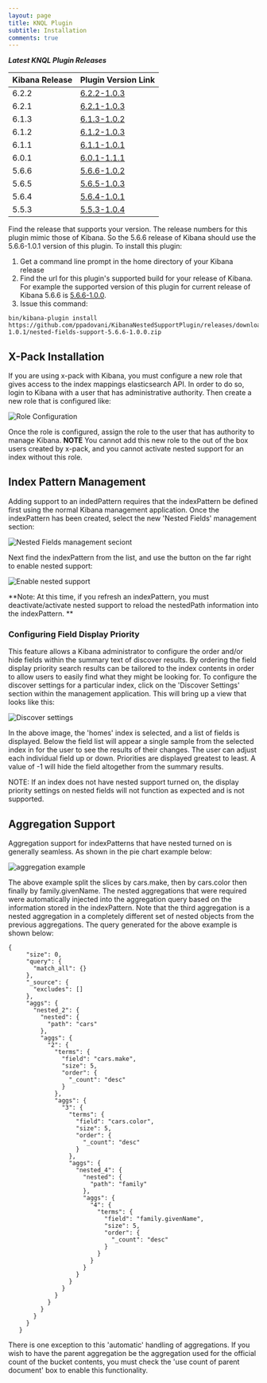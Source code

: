 ```yaml
---
layout: page
title: KNQL Plugin
subtitle: Installation
comments: true
---
```


***Latest KNQL Plugin Releases***
<div class="datatable-begin"></div>

|Kibana Release|Plugin Version Link|
|-------|-------|
|6.2.2|[6.2.2-1.0.3](https://github.com/ppadovani/KibanaNestedSupportPlugin/releases/download/6.2.2-1.0.0/nested-fields-support-6.2.2-1.0.0.zip)|
|6.2.1|[6.2.1-1.0.3](https://github.com/ppadovani/KibanaNestedSupportPlugin/releases/download/6.2.1-1.0.3/nested-fields-support-6.2.1-1.0.3.zip)|
|6.1.3|[6.1.3-1.0.2](https://github.com/ppadovani/KibanaNestedSupportPlugin/releases/download/6.1.3-1.0.2/nested-fields-support-6.1.3-1.0.2.zip)|
|6.1.2|[6.1.2-1.0.3](https://github.com/ppadovani/KibanaNestedSupportPlugin/releases/download/6.1.2-1.0.3/nested-fields-support-6.1.2-1.0.3.zip)|
|6.1.1|[6.1.1-1.0.1](https://github.com/ppadovani/KibanaNestedSupportPlugin/releases/download/6.1.1-1.0.1/nested-fields-support-6.1.1-1.0.1.zip)|
|6.0.1|[6.0.1-1.1.1](https://github.com/ppadovani/KibanaNestedSupportPlugin/releases/download/6.0.1-1.1.1/nested-fields-support-6.0.1-1.1.1.zip)|
|5.6.6|[5.6.6-1.0.2](https://github.com/ppadovani/KibanaNestedSupportPlugin/releases/download/5.6.6-1.0.2/nested-fields-support-5.6.6-1.0.2.zip)|
|5.6.5|[5.6.5-1.0.3](https://github.com/ppadovani/KibanaNestedSupportPlugin/releases/download/5.6.5-1.0.3/nested-fields-support-5.6.5-1.0.3.zip)|
|5.6.4|[5.6.4-1.0.1](https://github.com/ppadovani/KibanaNestedSupportPlugin/releases/download/5.6.4-1.0.1/nested-fields-support-5.6.4-1.0.1.zip)|
|5.5.3|[5.5.3-1.0.4](https://github.com/ppadovani/KibanaNestedSupportPlugin/releases/download/5.5.3-1.0.4/nested-fields-support-5.5.3-1.0.4.zip)|

<div class="datatable-end"></div>

Find the release that supports your version. The release numbers for this plugin mimic those of Kibana. 
So the 5.6.6 release of Kibana should use the 5.6.6-1.0.1 version of this plugin. 
To install this plugin:

1. Get a command line prompt in the home directory of your Kibana release
2. Find the url for this plugin's supported build for your release of Kibana. 
  For example the supported version of this plugin for current release of 
  Kibana 5.6.6 is [5.6.6-1.0.0](https://github.com/ppadovani/KibanaNestedSupportPlugin/releases/download/5.6.6-1.0.1/nested-fields-support-5.6.6-1.0.0.zip).
3. Issue this command: 
  ~~~
  bin/kibana-plugin install https://github.com/ppadovani/KibanaNestedSupportPlugin/releases/download/5.6.6-1.0.1/nested-fields-support-5.6.6-1.0.0.zip
  ~~~

## X-Pack Installation ##

If you are using x-pack with Kibana, you must configure a new role that gives access 
to the index mappings elasticsearch API. In order to do so, login to Kibana with a
user that has administrative authority. Then create a new role that is configured
like:

![Role Configuration](img/role-configuration.png)

Once the role is configured, assign the role to the user that has authority to
manage Kibana. **NOTE** You cannot add this new role to the out of the box users
created by x-pack, and you cannot activate nested support for an index without 
this role.

## Index Pattern Management ##

Adding support to an indedPattern requires that the indexPattern be defined first using the normal Kibana management
application. Once the indexPattern has been created, select the new 'Nested Fields' management section:

![Nested Fields management seciont](img/nested-management.png)

Next find the indexPattern from the list, and use the button on the far right to enable nested support:

![Enable nested support](img/activate-nested.png)

**Note: At this time, if you refresh an indexPattern, you must deactivate/activate nested support to reload the 
nestedPath information into the indexPattern. **

### Configuring Field Display Priority ###

This feature allows a Kibana administrator to configure the order and/or hide fields within the summary text
of discover results. By ordering the field display priority search results can be tailored to the
index contents in order to allow users to easily find what they might be looking for. To configure the 
discover settings for a particular index, click on the 'Discover Settings' section within the management application.
This will bring up a view that looks like this:

![Discover settings](img/discover-settings.png)

In the above image, the 'homes' index is selected, and a list of fields is displayed. Below the field list
will appear a single sample from the selected index in for the user to see the results of their
changes. The user can adjust each individual field up or down. Priorities are displayed greatest to least.
A value of -1 will hide the field altogether from the summary results.

NOTE: If an index does not have nested support turned on, the display priority settings on nested fields
will not function as expected and is not supported.

## Aggregation Support ##

Aggregation support for indexPatterns that have nested turned on is generally seamless. As shown in the pie chart
example below:

![aggregation example](img/aggregation-example.png)

The above example split the slices by cars.make, then by cars.color then finally by family.givenName. The nested 
aggregations that were required were automatically injected into the aggregation query based on the information
stored in the indexPattern. Note that the third aggregation is a nested aggregation in a completely different
set of nested objects from the previous aggregations. The query generated for the above example is shown below:

~~~
{
     "size": 0,
     "query": {
       "match_all": {}
     },
     "_source": {
       "excludes": []
     },
     "aggs": {
       "nested_2": {
         "nested": {
           "path": "cars"
         },
         "aggs": {
           "2": {
             "terms": {
               "field": "cars.make",
               "size": 5,
               "order": {
                 "_count": "desc"
               }
             },
             "aggs": {
               "3": {
                 "terms": {
                   "field": "cars.color",
                   "size": 5,
                   "order": {
                     "_count": "desc"
                   }
                 },
                 "aggs": {
                   "nested_4": {
                     "nested": {
                       "path": "family"
                     },
                     "aggs": {
                       "4": {
                         "terms": {
                           "field": "family.givenName",
                           "size": 5,
                           "order": {
                             "_count": "desc"
                           }
                         }
                       }
                     }
                   }
                 }
               }
             }
           }
         }
       }
     }
   }
   ~~~

There is one exception to this 'automatic' handling of aggregations. If you wish to have the parent aggregation be the
aggregation used for the official count of the bucket contents, you must check the 'use count of parent document' box
to enable this functionality.
